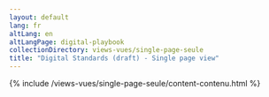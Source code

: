 ```yaml
---
layout: default
lang: fr
altLang: en
altLangPage: digital-playbook
collectionDirectory: views-vues/single-page-seule
title: "Digital Standards (draft) - Single page view"
---
```

{% include /views-vues/single-page-seule/content-contenu.html %}
